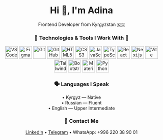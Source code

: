 <h1 align="center">Hi 👋, I'm Adina</h1>

<p align="center">Frontend Developer from Kyrgyzstan 🇰🇬</p>

<h3 align="center">🔧 Technologies & Tools I Work With 🔧</h3>

<p align="center">
  <!-- IDE -->
  <img src="https://cdn.jsdelivr.net/gh/devicons/devicon/icons/vscode/vscode-original.svg" alt="VSCode" width="40" height="40"/>

  <!-- Design -->
  <img src="https://cdn.jsdelivr.net/gh/devicons/devicon/icons/figma/figma-original.svg" alt="Figma" width="40" height="40"/>

  <!-- Version Control -->
  <img src="https://cdn.jsdelivr.net/gh/devicons/devicon/icons/git/git-original.svg" alt="Git" width="40" height="40"/>
  <img src="https://cdn.jsdelivr.net/gh/devicons/devicon/icons/github/github-original.svg" alt="GitHub" width="40" height="40"/>

  <!-- Web Technologies -->
  <img src="https://cdn.jsdelivr.net/gh/devicons/devicon/icons/html5/html5-original.svg" alt="HTML5" width="40" height="40"/>
  <img src="https://cdn.jsdelivr.net/gh/devicons/devicon/icons/css3/css3-original.svg" alt="CSS3" width="40" height="40"/>
  <img src="https://cdn.jsdelivr.net/gh/devicons/devicon/icons/javascript/javascript-original.svg" alt="JavaScript" width="40" height="40"/>
  <img src="https://cdn.jsdelivr.net/gh/devicons/devicon/icons/typescript/typescript-original.svg" alt="TypeScript" width="40" height="40"/>

  <!-- Frameworks & Libraries -->
  <img src="https://cdn.jsdelivr.net/gh/devicons/devicon/icons/react/react-original.svg" alt="React" width="40" height="40"/>
  <img src="https://cdn.jsdelivr.net/gh/devicons/devicon/icons/nextjs/nextjs-original.svg" alt="Next.js" width="40" height="40"/>
  <img src="https://cdn.jsdelivr.net/gh/devicons/devicon/icons/vite/vite-original.svg" alt="Vite" width="40" height="40"/>
 <img src="https://cdn.jsdelivr.net/gh/devicons/devicon/icons/tailwindcss/tailwindcss-original.svg" alt="Tailwind CSS" width="40" height="40"/>
  <img src="https://cdn.jsdelivr.net/gh/devicons/devicon/icons/bootstrap/bootstrap-original.svg" alt="Bootstrap" width="40" height="40"/>
  <img src="https://cdn.jsdelivr.net/gh/devicons/devicon/icons/materialui/materialui-original.svg" alt="Material UI" width="40" height="40"/>

  <!-- Programming Language -->
  <img src="https://cdn.jsdelivr.net/gh/devicons/devicon/icons/python/python-original.svg" alt="Python" width="40" height="40"/>
</p>

<h3 align="center">🗣️ Languages I Speak</h3>

<p align="center">
  • Kyrgyz — Native <br/>
  • Russian — Fluent <br/>
  • English — Upper Intermediate
</p>

<h3 align="center">📱 Contact Me</h3>

<p align="center">
  <a href="https://www.linkedin.com/in/adina-kursanbek-kyzy-97402632a/">LinkedIn</a> • 
  <a href="https://t.me/k_ad1na">Telegram</a> • 
  WhatsApp: +996 220 38 90 01
</p>
